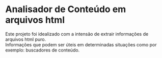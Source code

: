 Analisador de Conteúdo em arquivos html
==============

Este projeto foi idealizado com a intensão de extrair informações de arquivos html puro.<br/>
Informações que podem ser úteis em determinadas situações como por exemplo: buscadores de conteúdo.

